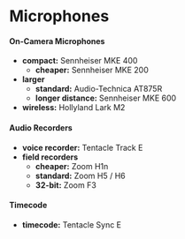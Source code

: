 # Microphones

#### On-Camera Microphones

- **compact:** Sennheiser MKE 400
	- **cheaper:** Sennheiser MKE 200
- **larger** 
	- **standard:** Audio-Technica AT875R
	- **longer distance:** Sennheiser MKE 600
- **wireless:** Hollyland Lark M2

#### Audio Recorders

- **voice recorder:** Tentacle Track E
- **field recorders** 
	- **cheaper:** Zoom H1n
	- **standard:** Zoom H5 / H6
	- **32-bit:** Zoom F3

#### Timecode

- **timecode:** Tentacle Sync E